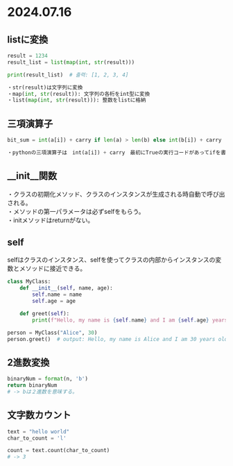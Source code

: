 2024.07.16
=============
## listに変換
``` python
result = 1234
result_list = list(map(int, str(result)))

print(result_list)  # 출력: [1, 2, 3, 4]

・str(result)は文字列に変換
・map(int, str(result)): 文字列の各桁をint型に変換
・list(map(int, str(result))): 整数をlistに格納
```

## 三項演算子
``` python
bit_sum = int(a[i]) + carry if len(a) > len(b) else int(b[i]) + carry

・pythonの三項演算子は　int(a[i]) + carry　最初にTrueの実行コードがあってifを書いてその後elseで Falseの実行コードを書く
```

## __init__関数
・クラスの初期化メソッド、クラスのインスタンスが生成される時自動で呼び出される。<br>
・メソッドの第一パラメータは必ずselfをもらう。<br>
・initメソッドはreturnがない。<br>

## self
selfはクラスのインスタンス、selfを使ってクラスの内部からインスタンスの変数とメソッドに接近できる。
``` python
class MyClass:
    def __init__(self, name, age):
        self.name = name
        self.age = age

    def greet(self):
        print(f"Hello, my name is {self.name} and I am {self.age} years old.")

person = MyClass("Alice", 30)
person.greet()  # output: Hello, my name is Alice and I am 30 years old.
```

## 2進数変換
``` python
binaryNum = format(n, 'b')
return binaryNum
# -> bは２進数を意味する。
```

## 文字数カウント
```python
text = "hello world"
char_to_count = 'l'

count = text.count(char_to_count)
# -> 3
```